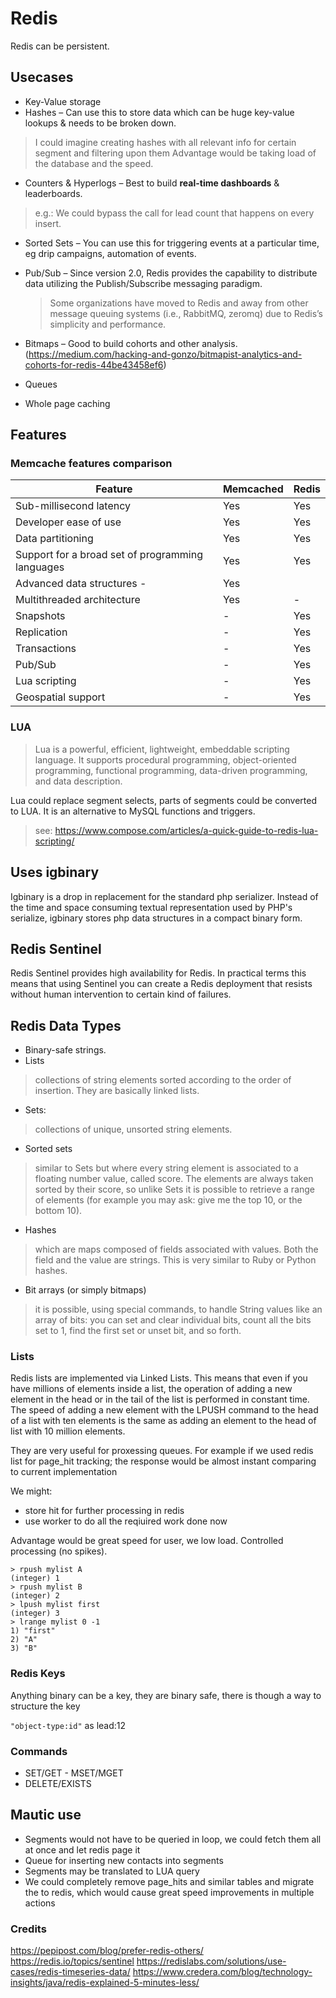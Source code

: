 # Redis

Redis can be persistent.

## Usecases

 * Key-Value storage
 * Hashes – Can use this to store data which can be huge key-value lookups & needs to be broken down.

 > I could imagine creating hashes with all relevant info for certain segment and filtering upon them
 Advantage would be taking load of the database and the speed.

 * Counters & Hyperlogs – Best to build **real-time dashboards** & leaderboards.

 > e.g.: We could bypass the call for lead count that happens on every insert.

 * Sorted Sets – You can use this for triggering events at a particular time, eg drip campaigns, automation of events.
 * Pub/Sub – Since version 2.0, Redis provides the capability to distribute data utilizing the Publish/Subscribe messaging paradigm.

   > Some organizations have moved to Redis and away from other message queuing systems (i.e., RabbitMQ, zeromq) due to Redis’s simplicity and performance.
 * Bitmaps – Good to build cohorts and other analysis.
    (https://medium.com/hacking-and-gonzo/bitmapist-analytics-and-cohorts-for-redis-44be43458ef6)
 * Queues
 * Whole page caching
 
## Features

### Memcache features comparison

|   **Feature**               |   Memcached   |   Redis |
| --- | --- | --- |
| Sub-millisecond latency | Yes | Yes |
Developer ease of use | Yes 	| Yes
Data partitioning 	| Yes 	| Yes
Support for a broad set of programming languages 	| Yes 	| Yes
Advanced data structures 	- 	| Yes
Multithreaded architecture 	| Yes |	-
Snapshots |	- | Yes
Replication | -	| Yes
Transactions | - | Yes
Pub/Sub 	| - | Yes
Lua scripting |	- | Yes
Geospatial support 	| -	| Yes

### LUA

> Lua is a powerful, efficient, lightweight, embeddable scripting language. It supports procedural programming, object-oriented programming, functional programming, data-driven programming, and data description.

Lua could replace segment selects, parts of segments could be converted to LUA. It is an alternative to MySQL
functions and triggers.

> see: https://www.compose.com/articles/a-quick-guide-to-redis-lua-scripting/

## Uses **igbinary**

Igbinary is a drop in replacement for the standard php serializer. Instead of the time and space consuming textual representation used by PHP's serialize, igbinary stores php data structures in a compact binary form.

## Redis Sentinel

Redis Sentinel provides high availability for Redis. In practical terms this means that using Sentinel you can create a Redis deployment that resists without human intervention to certain kind of failures.

## Redis Data Types

 * Binary-safe strings.
 * Lists
  > collections of string elements sorted according to the order of insertion. They are basically linked lists.
 * Sets:
  > collections of unique, unsorted string elements.
 * Sorted sets
  > similar to Sets but where every string element is associated to a floating number value, called score. The elements are always taken sorted by their score, so unlike Sets it is possible to retrieve a range of elements (for example you may ask: give me the top 10, or the bottom 10).
 * Hashes
  > which are maps composed of fields associated with values. Both the field and the value are strings. This is very similar to Ruby or Python hashes.
 * Bit arrays (or simply bitmaps)
  > it is possible, using special commands, to handle String values like an array of bits: you can set and clear individual bits, count all the bits set to 1, find the first set or unset bit, and so forth.

### Lists

Redis lists are implemented via Linked Lists.
This means that even if you have millions of elements inside a list, the operation of adding a new element in the head or in the tail of the list is performed in constant time. The speed of adding a new element with the LPUSH command to the head of a list with ten elements is the same as adding an element to the head of list with 10 million elements.

They are very useful for proxessing queues. For example if we used redis list for page_hit tracking; the response would be almost instant comparing to current implementation

We might:
 * store hit for further processing in redis
 * use worker to do all the reqiuired work done now

Advantage would be great speed for user, we low load. Controlled processing (no spikes).

```
> rpush mylist A
(integer) 1
> rpush mylist B
(integer) 2
> lpush mylist first
(integer) 3
> lrange mylist 0 -1
1) "first"
2) "A"
3) "B"
```


### Redis Keys

Anything binary can be a key, they are binary safe, there is though a way to structure the key

`"object-type:id"` as lead:12

### Commands

 * SET/GET - MSET/MGET
 * DELETE/EXISTS



## Mautic use

 * Segments would not have to be queried in loop, we could fetch them all at once and let redis page it
 * Queue for inserting new contacts into segments
 * Segments may be translated to LUA query
 * We could completely remove page_hits and similar tables and migrate the to redis, which would cause great
 speed improvements in multiple actions

### Credits

https://pepipost.com/blog/prefer-redis-others/
https://redis.io/topics/sentinel
https://redislabs.com/solutions/use-cases/redis-timeseries-data/
https://www.credera.com/blog/technology-insights/java/redis-explained-5-minutes-less/